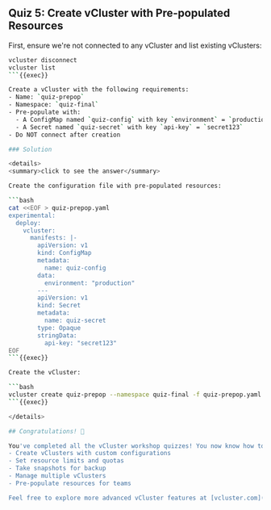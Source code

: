 ## Quiz 5: Create vCluster with Pre-populated Resources

First, ensure we're not connected to any vCluster and list existing vClusters:

```bash
vcluster disconnect
vcluster list
```{{exec}}

Create a vCluster with the following requirements:
- Name: `quiz-prepop`
- Namespace: `quiz-final`
- Pre-populate with:
  - A ConfigMap named `quiz-config` with key `environment` = `production`
  - A Secret named `quiz-secret` with key `api-key` = `secret123`
- Do NOT connect after creation

### Solution

<details>
<summary>click to see the answer</summary>

Create the configuration file with pre-populated resources:

```bash
cat <<EOF > quiz-prepop.yaml
experimental:
  deploy:
    vcluster:
      manifests: |-
        apiVersion: v1
        kind: ConfigMap
        metadata:
          name: quiz-config
        data:
          environment: "production"
        ---
        apiVersion: v1
        kind: Secret
        metadata:
          name: quiz-secret
        type: Opaque
        stringData:
          api-key: "secret123"
EOF
```{{exec}}

Create the vCluster:

```bash
vcluster create quiz-prepop --namespace quiz-final -f quiz-prepop.yaml --connect=false
```{{exec}}

</details>

## Congratulations! 🎉

You've completed all the vCluster workshop quizzes! You now know how to:
- Create vClusters with custom configurations
- Set resource limits and quotas
- Take snapshots for backup
- Manage multiple vClusters
- Pre-populate resources for teams

Feel free to explore more advanced vCluster features at [vcluster.com](https://www.vcluster.com/docs)
